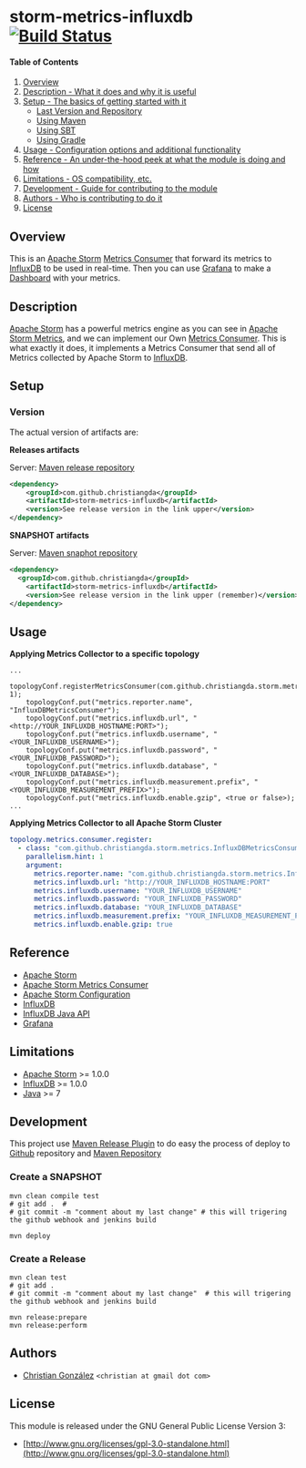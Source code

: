 # storm-metrics-influxdb [![Build Status](https://travis-ci.org/christiangda/storm-metrics-influxdb.svg)](https://travis-ci.org/christiangda/)

#### Table of Contents
1. [Overview](#overview)
2. [Description - What it does and why it is useful](#description)
3. [Setup - The basics of getting started with it](#setup)
    * [Last Version and Repository](#version)
    * [Using Maven](#using-Maven)
    * [Using SBT](#using-sbt)
    * [Using Gradle](#using-gradle)
4. [Usage - Configuration options and additional functionality](#usage)
5. [Reference - An under-the-hood peek at what the module is doing and how](#reference)
5. [Limitations - OS compatibility, etc.](#limitations)
6. [Development - Guide for contributing to the module](#development)
7. [Authors - Who is contributing to do it](#authors)
8. [License](#license)

## Overview

This is an [Apache Storm](http://storm.apache.org/) [Metrics Consumer](http://storm.apache.org/releases/1.0.3/Metrics.html)
that forward its metrics to [InfluxDB](https://docs.influxdata.com/influxdb/v1.2/) to be used in real-time.  Then you can use
[Grafana](http://grafana.org/) to make a [Dashboard](http://grafana.org/features/) with your metrics.

## Description

[Apache Storm](http://storm.apache.org/) has a powerful metrics engine as you can see in [Apache Storm Metrics](http://storm.apache.org/releases/1.0.3/Metrics.html),
and we can implement our Own [Metrics Consumer](http://storm.apache.org/releases/1.0.3/Metrics.html).
This is what exactly it does, it implements a Metrics Consumer that send all of Metrics collected
by Apache Storm to [InfluxDB](https://docs.influxdata.com/influxdb/v1.2/).

## Setup

### Version

The actual version of artifacts are:

**Releases artifacts**

Server: [Maven release repository](https://mvnrepository.com/artifact/com.github.christiangda/storm-metrics-influxdb)

```xml
<dependency>
    <groupId>com.github.christiangda</groupId>
    <artifactId>storm-metrics-influxdb</artifactId>
    <version>See release version in the link upper</version>
</dependency>
```

**SNAPSHOT artifacts**

Server: [Maven snaphot repository]()

```xml
<dependency>
  <groupId>com.github.christiangda</groupId>
    <artifactId>storm-metrics-influxdb</artifactId>
    <version>See release version in the link upper (remember)</version>
</dependency>
```

## Usage

**Applying Metrics Collector to a specific topology**

```
...
    topologyConf.registerMetricsConsumer(com.github.christiangda.storm.metrics.InfluxDBMetricsConsumer.class, 1);
    topologyConf.put("metrics.reporter.name", "InfluxDBMetricsConsumer");
    topologyConf.put("metrics.influxdb.url", "<http://YOUR_INFLUXDB_HOSTNAME:PORT>");
    topologyConf.put("metrics.influxdb.username", "<YOUR_INFLUXDB_USERNAME>");
    topologyConf.put("metrics.influxdb.password", "<YOUR_INFLUXDB_PASSWORD>");
    topologyConf.put("metrics.influxdb.database", "<YOUR_INFLUXDB_DATABASE>");
    topologyConf.put("metrics.influxdb.measurement.prefix", "<YOUR_INFLUXDB_MEASUREMENT_PREFIX>");
    topologyConf.put("metrics.influxdb.enable.gzip", <true or false>);
...
```

**Applying Metrics Collector to all Apache Storm Cluster**

```yaml
topology.metrics.consumer.register:
  - class: "com.github.christiangda.storm.metrics.InfluxDBMetricsConsumer"
    parallelism.hint: 1
    argument:
      metrics.reporter.name: "com.github.christiangda.storm.metrics.InfluxDBMetricsConsumer"
      metrics.influxdb.url: "http://YOUR_INFLUXDB_HOSTNAME:PORT"
      metrics.influxdb.username: "YOUR_INFLUXDB_USERNAME"
      metrics.influxdb.password: "YOUR_INFLUXDB_PASSWORD"
      metrics.influxdb.database: "YOUR_INFLUXDB_DATABASE"
      metrics.influxdb.measurement.prefix: "YOUR_INFLUXDB_MEASUREMENT_PREFIX"
      metrics.influxdb.enable.gzip: true
```

## Reference

* [Apache Storm](http://storm.apache.org/)
* [Apache Storm Metrics Consumer](http://storm.apache.org/releases/1.0.3/Metrics.html)
* [Apache Storm Configuration](http://storm.apache.org/releases/1.0.3/Configuration.html)
* [InfluxDB](https://docs.influxdata.com/influxdb/v1.2/)
* [InfluxDB Java API](https://github.com/influxdata/influxdb-java)
* [Grafana](http://grafana.org/)

## Limitations

* [Apache Storm](http://storm.apache.org/) >= 1.0.0
* [InfluxDB](https://docs.influxdata.com/influxdb/v1.2/) >= 1.0.0
* [Java](https://www.java.com/es/download/help/index_installing.xml?j=7) >= 7

## Development

This project use [Maven Release Plugin](http://maven.apache.org/maven-release/maven-release-plugin/) to do easy the process
of deploy to [Github](https://github.com/christiangda/storm-metrics-influxdb) repository and [Maven Repository]()

### Create a SNAPSHOT

```
mvn clean compile test
# git add .  #
# git commit -m "comment about my last change" # this will trigering the github webhook and jenkins build

mvn deploy
```

### Create a Release

```
mvn clean test
# git add .
# git commit -m "comment about my last change"  # this will trigering the github webhook and jenkins build

mvn release:prepare
mvn release:perform
```

## Authors

* [Christian González](https://github.com/christiangda) `<christian at gmail dot com>`

## License

This module is released under the GNU General Public License Version 3:

* [http://www.gnu.org/licenses/gpl-3.0-standalone.html](http://www.gnu.org/licenses/gpl-3.0-standalone.html)
